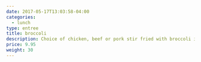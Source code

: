 ```yaml
---
date: 2017-05-17T13:03:58-04:00
categories:
  - lunch
type: entree
title: broccoli
description: Choice of chicken, beef or pork stir fried with broccoli in oyster sauce.
price: 9.95
weight: 30
---
```

